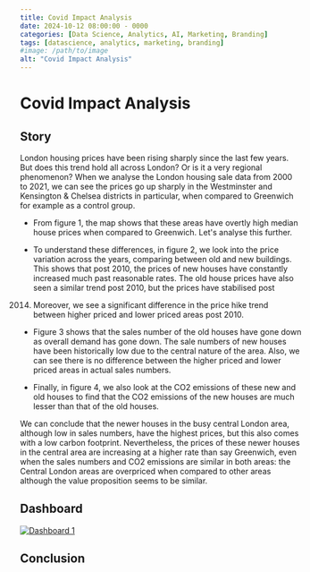 ```yaml
---
title: Covid Impact Analysis
date: 2024-10-12 08:00:00 - 0000
categories: [Data Science, Analytics, AI, Marketing, Branding]
tags: [datascience, analytics, marketing, branding]
#image: /path/to/image
alt: "Covid Impact Analysis"
---
```


# Covid Impact Analysis

## Story

London housing prices have been rising sharply since the last few years. But does this trend
hold all across London? Or is it a very regional phenomenon? When we analyse the London
housing sale data from 2000 to 2021, we can see the prices go up sharply in the Westminster
and Kensington & Chelsea districts in particular, when compared to Greenwich for example as a
control group.

- From figure 1, the map shows that these areas have overtly high median house prices
when compared to Greenwich. Let's analyse this further.

- To understand these differences, in figure 2, we look into the price variation across the
years, comparing between old and new buildings. This shows that post 2010, the prices
of new houses have constantly increased much past reasonable rates. The old house
prices have also seen a similar trend post 2010, but the prices have stabilised post
2014. Moreover, we see a significant difference in the price hike trend between higher
priced and lower priced areas post 2010.

- Figure 3 shows that the sales number of the old houses have gone down as overall
demand has gone down. The sale numbers of new houses have been historically low
due to the central nature of the area. Also, we can see there is no difference between
the higher priced and lower priced areas in actual sales numbers.

- Finally, in figure 4, we also look at the CO2 emissions of these new and old houses to
find that the CO2 emissions of the new houses are much lesser than that of the old
houses.

We can conclude that the newer houses in the busy central London area, although low in sales
numbers, have the highest prices, but this also comes with a low carbon footprint. Nevertheless,
the prices of these newer houses in the central area are increasing at a higher rate than say
Greenwich, even when the sales numbers and CO2 emissions are similar in both areas: the
Central London areas are overpriced when compared to other areas although the value
proposition seems to be similar.

## Dashboard

<script type='text/javascript' src='https://public.tableau.com/javascripts/api/viz_v1.js'></script>
<div class='tableauPlaceholder' id='viz1739716176443'>
    <noscript>
        <a href='#'>
            <img alt='Dashboard 1' src='https://public.tableau.com/static/images/Co/Coviddata_16700700894990/Dashboard1/1_rss.png' style='border: none' />
        </a>
    </noscript>
    <object class='tableauViz' style='display:none;'>
        <param name='host_url' value='https%3A%2F%2Fpublic.tableau.com%2F' />
        <param name='embed_code_version' value='3' />
        <param name='site_root' value='' />
        <param name='name' value='Coviddata_16700700894990/Dashboard1' />
        <param name='tabs' value='no' />
        <param name='toolbar' value='yes' />
        <param name='static_image' value='https://public.tableau.com/static/images/Co/Coviddata_16700700894990/Dashboard1/1.png' />
        <param name='animate_transition' value='yes' />
        <param name='display_static_image' value='yes' />
        <param name='display_spinner' value='yes' />
        <param name='display_overlay' value='yes' />
        <param name='display_count' value='yes' />
        <param name='language' value='en-US' />
    </object>
</div>

<script type='text/javascript'>
    var divElement = document.getElementById('viz1739716176443');
    var vizElement = divElement.getElementsByTagName('object')[0];
    if (divElement.offsetWidth > 800) {
        vizElement.style.width='1000px';
        vizElement.style.height='827px';
    } else if (divElement.offsetWidth > 500) {
        vizElement.style.width='1000px';
        vizElement.style.height='827px';
    } else {
        vizElement.style.width='100%';
        vizElement.style.height='1677px';
    }
</script>

## Conclusion